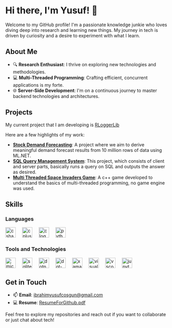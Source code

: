 # Hi there, I'm Yusuf! 👋

Welcome to my GitHub profile! I'm a passionate knowledge junkie who loves diving deep into research and learning new things. My journey in tech is driven by curiosity and a desire to experiment with what I learn.

## About Me

- 🔍 **Research Enthusiast**: I thrive on exploring new technologies and methodologies.
- 💻 **Multi-Threaded Programming**: Crafting efficient, concurrent applications is my forte.
- 🌐 **Server-Side Development**: I'm on a continuous journey to master backend technologies and architectures.

## Projects

My current project that I am developing is [RLoggerLib](https://github.com/Giuseppe1343/RLoggerLibrary)

Here are a few highlights of my work:

- **[Stock Demand Forecasting](https://github.com/Giuseppe1343/StockForecastProject)**: A project where we aim to derive meaningful demand forecast results from 10 million rows of data using ML.NET.
- **[SQL Query Management System](https://github.com/Giuseppe1343/SQL-Query-Poster)**: This project, which consists of client and server parts, basically runs a query on SQL and outputs the answer as desired.
- **[Multi Threaded Space Invaders Game](https://github.com/Giuseppe1343/Multi-Threaded-Space-Invaders-Game)**: A c++ game developed to understand the basics of multi-threaded programming, no game engine was used.

## Skills

### Languages
 <div align="left" styles="padding:30">
  <img src="https://cdn.jsdelivr.net/gh/devicons/devicon/icons/csharp/csharp-original.svg" height="32" alt="csharp logo"  />
  <img width="12" />
  <img src="https://cdn.jsdelivr.net/gh/devicons/devicon/icons/cplusplus/cplusplus-original.svg" height="32" alt="cplusplus logo"  />
  <img width="12" />
  <img src="https://cdn.jsdelivr.net/gh/devicons/devicon/icons/c/c-original.svg" height="32" alt="c logo"  />
  <img width="12" />
  <img src="https://cdn.jsdelivr.net/gh/devicons/devicon/icons/python/python-original.svg" height="32" alt="python logo"  />
</div>

### Tools and Technologies

<div align="left">
  <img src="https://cdn.jsdelivr.net/gh/devicons/devicon/icons/microsoftsqlserver/microsoftsqlserver-plain.svg" height="32" alt="microsoftsqlserver logo"  />
  <img width="12" />
  <img src="https://cdn.jsdelivr.net/gh/devicons/devicon/icons/sqlite/sqlite-original.svg" height="32" alt="sqlite logo"  />
  <img width="12" />
  <img src="https://cdn.jsdelivr.net/gh/devicons/devicon/icons/dotnetcore/dotnetcore-original.svg" height="32" alt="dotnetcore logo"  />
  <img width="12" />
  <img src="https://cdn.jsdelivr.net/gh/devicons/devicon/icons/dot-net/dot-net-original.svg" height="32" alt="dot-net logo"  />
  <img width="12" />
  <img src="https://cdn.jsdelivr.net/gh/devicons/devicon/icons/xamarin/xamarin-original.svg" height="32" alt="xamarin logo"  />
  <img width="12" />
  <img src="https://cdn.jsdelivr.net/gh/devicons/devicon/icons/visualstudio/visualstudio-plain.svg" height="32" alt="visualstudio logo"  />
  <img width="12" />
  <img src="https://cdn.jsdelivr.net/gh/devicons/devicon/icons/vscode/vscode-original.svg" height="32" alt="vscode logo"  />
  <img width="12" />
  <img src="https://cdn.jsdelivr.net/gh/devicons/devicon/icons/jupyter/jupyter-original.svg" height="32" alt="jupyter logo"  />
</div>

## Get in Touch

- 📫 **Email**: ibrahimyusufcosgun@gmail.com
- 💻 **Resume**: [ResumeForGithub.pdf](https://github.com/user-attachments/files/17530656/ResumeForGithub.pdf)


Feel free to explore my repositories and reach out if you want to collaborate or just chat about tech!

